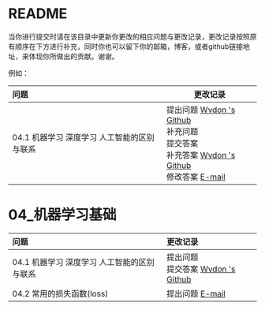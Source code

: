# README

当你进行提交时请在该目录中更新你更改的相应问题与更改记录，更改记录按照原有顺序在下方进行补充，同时你也可以留下你的邮箱，博客，或者github链接地址，来体现你所做出的贡献。谢谢。

例如：

| 问题                                        | 更改记录                                                     |
| :------------------------------------------ | ------------------------------------------------------------ |
| 04.1 机器学习 深度学习 人工智能的区别与联系 | 提出问题  [Wvdon 's Github](https://github.com/wvdon)<br />补充问题<br />提交答案<br />补充答案 [Wvdon 's Github](https://github.com/wvdon)<br />修改答案 [E-mail](mail@wvdon.com) |

# 04_机器学习基础



| 问题                                        | 更改记录                                                     |
| :------------------------------------------ | :----------------------------------------------------------- |
| 04.1 机器学习 深度学习 人工智能的区别与联系 | 提出问题 <br />提交答案 [Wvdon 's Github](https://github.com/wvdon) |
| 04.2 常用的损失函数(loss)                   | 提出问题 [E-mail](mail@wvdon.com)                            |

